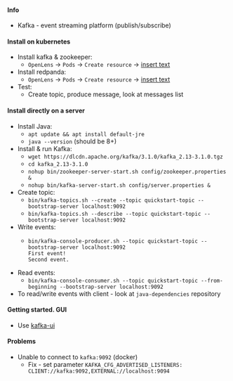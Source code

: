 #### Info
* Kafka - event streaming platform (publish/subscribe)

#### Install on kubernetes
* Install kafka & zookeeper:
  * `OpenLens` -> `Pods` -> `Create resource` -> [insert text](yaml/kafka-k8s.yaml)
* Install redpanda:
  * `OpenLens` -> `Pods` -> `Create resource` -> [insert text](yaml/kafka-ui-full.yaml)
* Test:
  * Create topic, produce message, look at messages list

#### Install directly on a server
* Install Java:
    * `apt update && apt install default-jre`
    * `java --version` (should be 8+)
* Install & run Kafka:
    * `wget https://dlcdn.apache.org/kafka/3.1.0/kafka_2.13-3.1.0.tgz`
    * `cd kafka_2.13-3.1.0`
    * `nohup bin/zookeeper-server-start.sh config/zookeeper.properties &`
    * `nohup bin/kafka-server-start.sh config/server.properties &`
* Create topic:
    * `bin/kafka-topics.sh --create --topic quickstart-topic --bootstrap-server localhost:9092`
    * `bin/kafka-topics.sh --describe --topic quickstart-topic --bootstrap-server localhost:9092`
* Write events:
    * ```
      bin/kafka-console-producer.sh --topic quickstart-topic --bootstrap-server localhost:9092
      First event!
      Second event.
      ```
* Read events:
    * `bin/kafka-console-consumer.sh --topic quickstart-topic --from-beginning --bootstrap-server localhost:9092`
* To read/write events with client - look at `java-dependencies` repository

#### Getting started. GUI
* Use [kafka-ui](kafka-gui.md)

#### Problems
* Unable to connect to `kafka:9092` (docker)
    * Fix - set parameter `KAFKA_CFG_ADVERTISED_LISTENERS: CLIENT://kafka:9092,EXTERNAL://localhost:9094`
